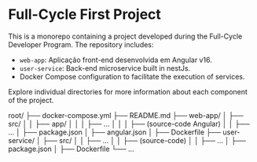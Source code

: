 # Full-Cycle First Project

This is a monorepo containing a project developed during the Full-Cycle Developer Program. The repository includes:

- `web-app`: Aplicação front-end desenvolvida em Angular v16.
- `user-service`: Back-end microservice built in nestJs.
- Docker Compose configuration to facilitate the execution of services.

Explore individual directories for more information about each component of the project.

root/
├── docker-compose.yml
├── README.md
├── web-app/
│   ├── src/
│   │   ├── app/
│   │   │   ├── ...
│   │   │   ├── (source-code Angular)
│   │   ├── ...
│   ├── package.json
│   ├── angular.json
│   ├── Dockerfile
├── user-service/
│   ├── src/
│   │   ├── ...
│   │   ├── (source-code)
│   │   ├── ...
│   ├── package.json
│   ├── Dockerfile
└── ...